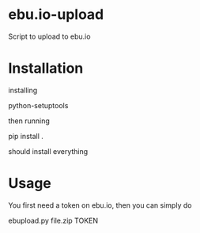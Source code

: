 ebu.io-upload
=============

Script to upload to ebu.io

Installation
============

installing 

python-setuptools 

then running 

pip install .

should install everything

Usage
=====
You first need a token on ebu.io, 
then you can simply do 

ebupload.py file.zip TOKEN
